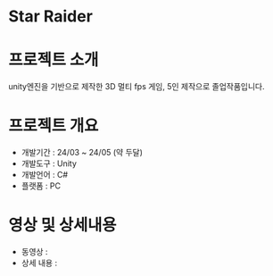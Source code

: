 # Star Raider
# 프로젝트 소개
unity엔진을 기반으로 제작한 3D 멀티 fps 게임, 5인 제작으로 졸업작품입니다.

# 프로젝트 개요
* 개발기간 : 24/03 ~ 24/05 (약 두달)
* 개발도구 : Unity
* 개발언어 : C#
* 플랫폼 : PC

# 영상 및 상세내용
* 동영상 :
* 상세 내용 : 

